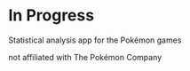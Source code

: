 # In Progress

Statistical analysis app for the Pokémon games

not affiliated with The Pokémon Company
